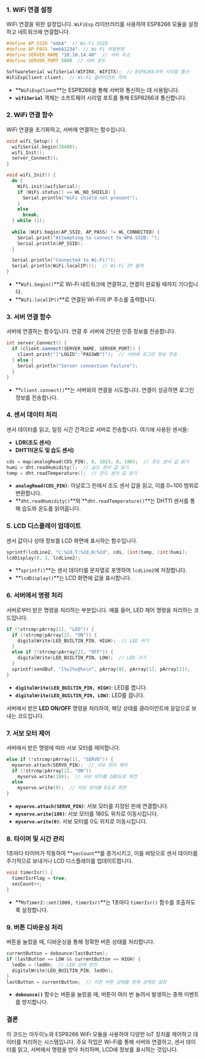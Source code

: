 ### 1. **WiFi 연결 설정**
WiFi 연결을 위한 설정입니다. `WiFiEsp` 라이브러리를 사용하여 ESP8266 모듈을 설정하고 네트워크에 연결합니다.

```cpp
#define AP_SSID "embA"  // Wi-Fi SSID
#define AP_PASS "embA1234"  // Wi-Fi 비밀번호
#define SERVER_NAME "10.10.14.48"  // 서버 주소
#define SERVER_PORT 5000  // 서버 포트

SoftwareSerial wifiSerial(WIFIRX, WIFITX);  // ESP8266과의 시리얼 통신
WiFiEspClient client;  // Wi-Fi 클라이언트 객체
```

- **`WiFiEspClient`**는 ESP8266을 통해 서버와 통신하는 데 사용됩니다.
- **`wifiSerial`** 객체는 소프트웨어 시리얼 포트를 통해 ESP8266과 통신합니다.

### 2. **WiFi 연결 함수**

WiFi 연결을 초기화하고, 서버에 연결하는 함수입니다.

```cpp
void wifi_Setup() {
  wifiSerial.begin(38400);
  wifi_Init();
  server_Connect();
}

void wifi_Init() {
  do {
    WiFi.init(&wifiSerial);
    if (WiFi.status() == WL_NO_SHIELD) {
      Serial.println("WiFi shield not present");
    }
    else
      break;
  } while (1);
  
  while (WiFi.begin(AP_SSID, AP_PASS) != WL_CONNECTED) {
    Serial.print("Attempting to connect to WPA SSID: ");
    Serial.println(AP_SSID);
  }

  Serial.println("Connected to Wi-Fi!");
  Serial.println(WiFi.localIP());  // Wi-Fi IP 출력
}
```

- **`WiFi.begin()`**로 Wi-Fi 네트워크에 연결하고, 연결이 완료될 때까지 기다립니다.
- **`WiFi.localIP()`**로 연결된 Wi-Fi의 IP 주소를 출력합니다.

### 3. **서버 연결 함수**

서버에 연결하는 함수입니다. 연결 후 서버에 간단한 인증 정보를 전송합니다.

```cpp
int server_Connect() {
  if (client.connect(SERVER_NAME, SERVER_PORT)) {
    client.print("["LOGID":"PASSWD"]");  // 서버에 로그인 정보 전송
  } else {
    Serial.println("Server connection failure");
  }
}
```

- **`client.connect()`**는 서버와의 연결을 시도합니다. 연결이 성공하면 로그인 정보를 전송합니다.

### 4. **센서 데이터 처리**

센서 데이터를 읽고, 일정 시간 간격으로 서버로 전송합니다. 여기에 사용된 센서들:
- **LDR(조도 센서)**
- **DHT11(온도 및 습도 센서)**

```cpp
cds = map(analogRead(CDS_PIN), 0, 1023, 0, 100);  // 조도 센서 값 읽기
humi = dht.readHumidity();  // 습도 센서 값 읽기
temp = dht.readTemperature();  // 온도 센서 값 읽기
```

- **`analogRead(CDS_PIN)`**: 아날로그 핀에서 조도 센서 값을 읽고, 이를 0~100 범위로 변환합니다.
- **`dht.readHumidity()`**와 **`dht.readTemperature()`**는 DHT11 센서를 통해 습도와 온도를 읽어옵니다.

### 5. **LCD 디스플레이 업데이트**

센서 값이나 상태 정보를 LCD 화면에 표시하는 함수입니다.

```cpp
sprintf(lcdLine2, "C:%2d,T:%2d,H:%2d", cds, (int)temp, (int)humi);
lcdDisplay(0, 1, lcdLine2);
```

- **`sprintf()`**는 센서 데이터를 문자열로 포맷하여 `lcdLine2`에 저장합니다.
- **`lcdDisplay()`**는 LCD 화면에 값을 표시합니다.

### 6. **서버에서 명령 처리**

서버로부터 받은 명령을 처리하는 부분입니다. 예를 들어, LED 제어 명령을 처리하는 코드입니다.

```cpp
if (!strcmp(pArray[1], "LED")) {
  if (!strcmp(pArray[2], "ON")) {
    digitalWrite(LED_BUILTIN_PIN, HIGH);  // LED 켜기
  }
  else if (!strcmp(pArray[2], "OFF")) {
    digitalWrite(LED_BUILTIN_PIN, LOW);  // LED 끄기
  }
  sprintf(sendBuf, "[%s]%s@%s\n", pArray[0], pArray[1], pArray[2]);
}
```

- **`digitalWrite(LED_BUILTIN_PIN, HIGH)`**: LED를 켭니다.
- **`digitalWrite(LED_BUILTIN_PIN, LOW)`**: LED를 끕니다.

서버에서 받은 **LED ON/OFF** 명령을 처리하여, 해당 상태를 클라이언트에 응답으로 보내는 코드입니다.

### 7. **서보 모터 제어**

서버에서 받은 명령에 따라 서보 모터를 제어합니다.

```cpp
else if (!strcmp(pArray[1], "SERVO")) {
  myservo.attach(SERVO_PIN);  // 서보 모터 제어
  if (!strcmp(pArray[2], "ON"))
    myservo.write(180);  // 서보 모터를 180도로 회전
  else
    myservo.write(0);  // 서보 모터를 0도로 회전
}
```

- **`myservo.attach(SERVO_PIN)`**: 서보 모터를 지정된 핀에 연결합니다.
- **`myservo.write(180)`**: 서보 모터를 180도 위치로 이동시킵니다.
- **`myservo.write(0)`**: 서보 모터를 0도 위치로 이동시킵니다.

### 8. **타이머 및 시간 관리**

1초마다 타이머가 작동하여 **`secCount`**를 증가시키고, 이를 바탕으로 센서 데이터를 주기적으로 보내거나 LCD 디스플레이를 업데이트합니다.

```cpp
void timerIsr() {
  timerIsrFlag = true;
  secCount++;
}
```

- **`MsTimer2::set(1000, timerIsr)`**는 1초마다 `timerIsr()` 함수를 호출하도록 설정합니다.

### 9. **버튼 디바운싱 처리**

버튼을 눌렀을 때, 디바운싱을 통해 정확한 버튼 상태를 처리합니다.

```cpp
currentButton = debounce(lastButton);
if (lastButton == LOW && currentButton == HIGH) {
  ledOn = !ledOn;  // LED 상태 반전
  digitalWrite(LED_BUILTIN_PIN, ledOn);
}
lastButton = currentButton;  // 이전 버튼 상태를 현재 상태로 설정
```

- **`debounce()`** 함수는 버튼을 눌렀을 때, 버튼이 여러 번 눌려서 발생하는 중복 이벤트를 방지합니다.

### 결론

이 코드는 아두이노와 ESP8266 WiFi 모듈을 사용하여 다양한 IoT 장치를 제어하고 데이터를 처리하는 시스템입니다. 주요 작업은 Wi-Fi를 통해 서버와 연결하고, 센서 데이터를 읽고, 서버에서 명령을 받아 처리하며, LCD에 정보를 표시하는 것입니다.